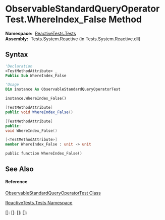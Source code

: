# ObservableStandardQueryOperatorTest.WhereIndex\_False Method

**Namespace:**  [ReactiveTests.Tests](ReactiveTests.Tests\ReactiveTests.Tests.md)  
**Assembly:**  Tests.System.Reactive (in Tests.System.Reactive.dll)

## Syntax

```vb
'Declaration
<TestMethodAttribute> _
Public Sub WhereIndex_False
```

```vb
'Usage
Dim instance As ObservableStandardQueryOperatorTest

instance.WhereIndex_False()
```

```csharp
[TestMethodAttribute]
public void WhereIndex_False()
```

```c++
[TestMethodAttribute]
public:
void WhereIndex_False()
```

```fsharp
[<TestMethodAttribute>]
member WhereIndex_False : unit -> unit 
```

```jscript
public function WhereIndex_False()
```

## See Also

#### Reference

[ObservableStandardQueryOperatorTest Class](ObservableStandardQueryOperatorTest\ObservableStandardQueryOperatorTest.md)

[ReactiveTests.Tests Namespace](ReactiveTests.Tests\ReactiveTests.Tests.md)

[]: 
[]: 
[]: 
[]: 